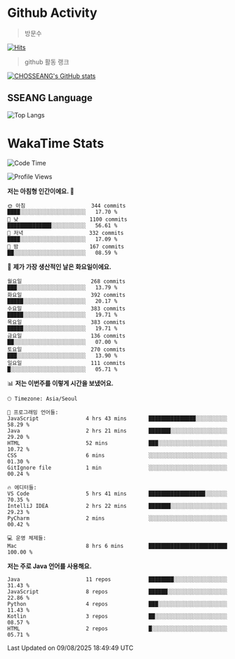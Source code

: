<!--
**CHOSSEANG/CHOSSEANG** is a ✨ _special_ ✨ repository because its `README.md` (this file) appears on your GitHub profile.

Here are some ideas to get you started:

- 🔭 I’m currently working on ...
- 🌱 I’m currently learning ...
- 👯 I’m looking to collaborate on ...
- 🤔 I’m looking for help with ...
- 💬 Ask me about ...
- 📫 How to reach me: ...
- 😄 Pronouns: ...
- ⚡ Fun fact: ...
-->

# Github Activity
> 방문수

[![Hits](https://hits.seeyoufarm.com/api/count/incr/badge.svg?url=https%3A%2F%2Fgithub.com%2FCHOSSEANG&count_bg=%238AED3E&title_bg=%23495358&icon=electron.svg&icon_color=%23E7E7E7&title=CHOSSEANG&edge_flat=false)](https://hits.seeyoufarm.com)
> github 활동 랭크

[![CHOSSEANG's GitHub stats](https://github-readme-stats.vercel.app/api?username=CHOSSEANG)](https://github.com/CHOSSEANG/github-readme-stats)

## SSEANG Language
![Top Langs](https://github-readme-stats.vercel.app/api/top-langs/?username=CHOSSEANG&layout=compact)

# WakaTime Stats

<!--START_SECTION:waka-->
![Code Time](http://img.shields.io/badge/Code%20Time-777%20hrs%2024%20mins-blue)

![Profile Views](http://img.shields.io/badge/Profile%20Views-1-blue)

**저는 아침형 인간이에요. 🐤** 

```text
🌞 아침                     344 commits         ████░░░░░░░░░░░░░░░░░░░░░   17.70 % 
🌆 낮　                     1100 commits        ██████████████░░░░░░░░░░░   56.61 % 
🌃 저녁                     332 commits         ████░░░░░░░░░░░░░░░░░░░░░   17.09 % 
🌙 밤　                     167 commits         ██░░░░░░░░░░░░░░░░░░░░░░░   08.59 % 
```
📅 **제가 가장 생산적인 날은 화요일이에요.** 

```text
월요일                      268 commits         ███░░░░░░░░░░░░░░░░░░░░░░   13.79 % 
화요일                      392 commits         █████░░░░░░░░░░░░░░░░░░░░   20.17 % 
수요일                      383 commits         █████░░░░░░░░░░░░░░░░░░░░   19.71 % 
목요일                      383 commits         █████░░░░░░░░░░░░░░░░░░░░   19.71 % 
금요일                      136 commits         ██░░░░░░░░░░░░░░░░░░░░░░░   07.00 % 
토요일                      270 commits         ███░░░░░░░░░░░░░░░░░░░░░░   13.90 % 
일요일                      111 commits         █░░░░░░░░░░░░░░░░░░░░░░░░   05.71 % 
```


📊 **저는 이번주를 이렇게 시간을 보냈어요.** 

```text
🕑︎ Timezone: Asia/Seoul

💬 프로그래밍 언어들: 
JavaScript               4 hrs 43 mins       ███████████████░░░░░░░░░░   58.29 % 
Java                     2 hrs 21 mins       ███████░░░░░░░░░░░░░░░░░░   29.20 % 
HTML                     52 mins             ███░░░░░░░░░░░░░░░░░░░░░░   10.72 % 
CSS                      6 mins              ░░░░░░░░░░░░░░░░░░░░░░░░░   01.30 % 
GitIgnore file           1 min               ░░░░░░░░░░░░░░░░░░░░░░░░░   00.24 % 

🔥 에디터들: 
VS Code                  5 hrs 41 mins       ██████████████████░░░░░░░   70.35 % 
IntelliJ IDEA            2 hrs 22 mins       ███████░░░░░░░░░░░░░░░░░░   29.23 % 
PyCharm                  2 mins              ░░░░░░░░░░░░░░░░░░░░░░░░░   00.42 % 

💻 운영 체제들: 
Mac                      8 hrs 6 mins        █████████████████████████   100.00 % 
```

**저는 주로 Java 언어를 사용해요.** 

```text
Java                     11 repos            ████████░░░░░░░░░░░░░░░░░   31.43 % 
JavaScript               8 repos             ██████░░░░░░░░░░░░░░░░░░░   22.86 % 
Python                   4 repos             ███░░░░░░░░░░░░░░░░░░░░░░   11.43 % 
Kotlin                   3 repos             ██░░░░░░░░░░░░░░░░░░░░░░░   08.57 % 
HTML                     2 repos             █░░░░░░░░░░░░░░░░░░░░░░░░   05.71 % 
```




 Last Updated on 09/08/2025 18:49:49 UTC
<!--END_SECTION:waka-->
